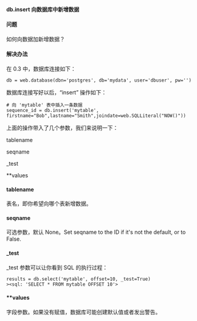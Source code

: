  

#### db.insert 向数据库中新增数据




#### 问题



如何向数据加新增数据？




#### 解决办法



在 0.3 中，数据库连接如下：




```
db = web.database(dbn='postgres', db='mydata', user='dbuser', pw='')

```


数据库连接写好以后，“insert” 操作如下：




```
# 向 'mytable' 表中插入一条数据
sequence_id = db.insert('mytable', firstname="Bob",lastname="Smith",joindate=web.SQLLiteral("NOW()"))

```


上面的操作带入了几个参数，我们来说明一下：




tablename

seqname

_test

**values



#### tablename



表名，即你希望向哪个表新增数据。




#### seqname



可选参数，默认 None。Set seqname to the ID if it's not the default, or to False.




#### _test



_test 参数可以让你看到 SQL 的执行过程：




```
results = db.select('mytable', offset=10, _test=True) 
><sql: 'SELECT * FROM mytable OFFSET 10'>

```



#### **values



字段参数。如果没有赋值，数据库可能创建默认值或者发出警告。





 
 



